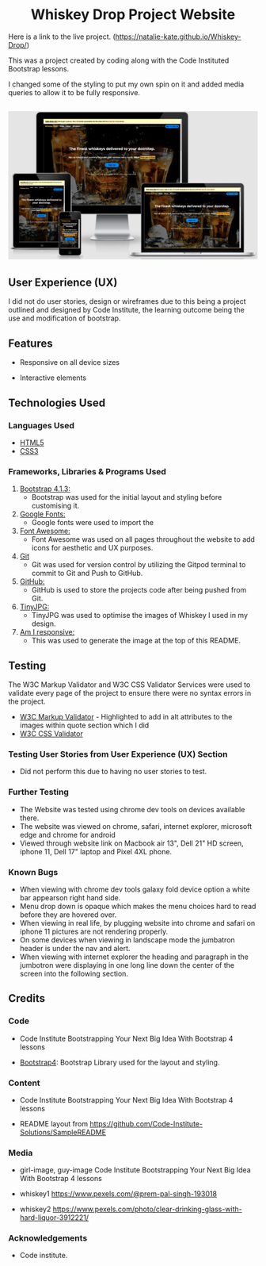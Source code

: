 <h1 align="center">Whiskey Drop Project Website</h1>

Here is a link to the live project. (https://natalie-kate.github.io/Whiskey-Drop/)

This was a project created by coding along with the Code Instituted Bootstrap lessons.

I changed some of the styling to put my own spin on it and added media queries to allow it to be fully responsive.
<h2 align="center"><img src="/media/whiskey-drop.png"><h2>

## User Experience (UX)
I did not do user stories, design or wireframes due to this being a project outlined and designed by Code Institute, the learning outcome being the use and modification of bootstrap.

## Features

-   Responsive on all device sizes

-   Interactive elements

## Technologies Used

### Languages Used

-   [HTML5](https://en.wikipedia.org/wiki/HTML5)
-   [CSS3](https://en.wikipedia.org/wiki/Cascading_Style_Sheets)

### Frameworks, Libraries & Programs Used

1. [Bootstrap 4.1.3:](https://getbootstrap.com/docs/4.1/getting-started/introduction/)
    - Bootstrap was used for the initial layout and styling before customising it.
1. [Google Fonts:](https://fonts.google.com/)
    - Google fonts were used to import the 
1. [Font Awesome:](https://fontawesome.com/)
    - Font Awesome was used on all pages throughout the website to add icons for aesthetic and UX purposes.
1. [Git](https://git-scm.com/)
    - Git was used for version control by utilizing the Gitpod terminal to commit to Git and Push to GitHub.
1. [GitHub:](https://github.com/)
    - GitHub is used to store the projects code after being pushed from Git.
1. [TinyJPG:](https://tinyjpg.com/)
    - TinyJPG was used to optimise the images of Whiskey I used in my design.
1. [Am I responsive:](http://ami.responsivedesign.is/)
    - This was used to generate the image at the top of this README.


## Testing

The W3C Markup Validator and W3C CSS Validator Services were used to validate every page of the project to ensure there were no syntax errors in the project.

-   [W3C Markup Validator](https://jigsaw.w3.org/css-validator/#validate_by_input) - Highlighted to add in alt attributes to the images within quote section which I did
-   [W3C CSS Validator](https://jigsaw.w3.org/css-validator/#validate_by_input) 



### Testing User Stories from User Experience (UX) Section

-   Did not perform this due to having no user stories to test.

   

### Further Testing

-   The Website was tested using chrome dev tools on devices available there.
-   The website was viewed on chrome, safari, internet explorer, microsoft edge and chrome for android
-   Viewed through website link on Macbook air 13", Dell 21" HD screen, iphone 11, Dell 17" laptop and Pixel 4XL phone.

### Known Bugs

-   When viewing with chrome dev tools galaxy fold device option a white bar appearson right hand side.
-   Menu drop down is opaque which makes the menu choices hard to read before they are hovered over.
-   When viewing in real life, by plugging website into chrome and safari on iphone 11 pictures are not rendering properly. 
-   On some devices when viewing in landscape mode the jumbatron header is under the nav and alert. 
-   When viewing with internet explorer the heading and paragraph in the jumbotron were displaying in one long line down the center of the screen into the following section.


## Credits

### Code

-   Code Institute Bootstrapping Your Next Big Idea With Bootstrap 4 lessons

-   [Bootstrap4](https://getbootstrap.com/docs/4.1/getting-started/introduction/): Bootstrap Library used for the layout and styling.


### Content

-   Code Institute Bootstrapping Your Next Big Idea With Bootstrap 4 lessons

-   README layout from https://github.com/Code-Institute-Solutions/SampleREADME


### Media

-   girl-image, guy-image Code Institute Bootstrapping Your Next Big Idea With Bootstrap 4 lessons

-   whiskey1 https://www.pexels.com/@prem-pal-singh-193018

-   whiskey2 https://www.pexels.com/photo/clear-drinking-glass-with-hard-liquor-3912221/


### Acknowledgements

-   Code institute. 


